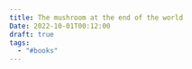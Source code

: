 ```yaml
---
title: The mushroom at the end of the world
Date: 2022-10-01T00:12:00
draft: true
tags:
  - "#books"
---
```


